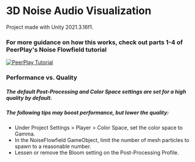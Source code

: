 # 3D Noise Audio Visualization
Project made with Unity 2021.3.16f1.

### For more guidance on how this works, check out parts 1-4 of PeerPlay's Noise Flowfield tutorial
[![PeerPlay Tutorial](https://img.youtube.com/vi/gPNdnIMbe8o/0.jpg)](https://youtu.be/gPNdnIMbe8o)

### Performance vs. Quality
##### The default Post-Processing and Color Space settings are set for a high quality by default.
##### The following tips may boost performance, but lower the quality:
* Under Project Settings > Player > Color Space, set the color space to Gamma.
* In the NoiseFlowfield GameObject, limit the number of mesh particles to spawn to a reasonable number.
* Lessen or remove the Bloom setting on the Post-Processing Profile.

